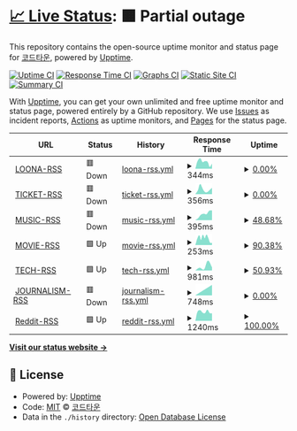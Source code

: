 # [📈 Live Status](https://status.cord.town): <!--live status--> **🟧 Partial outage**

This repository contains the open-source uptime monitor and status page for [코드타운](cord.town), powered by [Upptime](https://github.com/upptime/upptime).

[![Uptime CI](https://github.com/CORDTOWN/upptime/workflows/Uptime%20CI/badge.svg)](https://github.com/CORDTOWN/upptime/actions?query=workflow%3A%22Uptime+CI%22)
[![Response Time CI](https://github.com/CORDTOWN/upptime/workflows/Response%20Time%20CI/badge.svg)](https://github.com/CORDTOWN/upptime/actions?query=workflow%3A%22Response+Time+CI%22)
[![Graphs CI](https://github.com/CORDTOWN/upptime/workflows/Graphs%20CI/badge.svg)](https://github.com/CORDTOWN/upptime/actions?query=workflow%3A%22Graphs+CI%22)
[![Static Site CI](https://github.com/CORDTOWN/upptime/workflows/Static%20Site%20CI/badge.svg)](https://github.com/CORDTOWN/upptime/actions?query=workflow%3A%22Static+Site+CI%22)
[![Summary CI](https://github.com/CORDTOWN/upptime/workflows/Summary%20CI/badge.svg)](https://github.com/CORDTOWN/upptime/actions?query=workflow%3A%22Summary+CI%22)

With [Upptime](https://upptime.js.org), you can get your own unlimited and free uptime monitor and status page, powered entirely by a GitHub repository. We use [Issues](https://github.com/CORDTOWN/upptime/issues) as incident reports, [Actions](https://github.com/CORDTOWN/upptime/actions) as uptime monitors, and [Pages](https://status.cord.town) for the status page.

<!--start: status pages-->
<!-- This summary is generated by Upptime (https://github.com/upptime/upptime) -->
<!-- Do not edit this manually, your changes will be overwritten -->
<!-- prettier-ignore -->
| URL | Status | History | Response Time | Uptime |
| --- | ------ | ------- | ------------- | ------ |
| <img alt="" src="https://icons.duckduckgo.com/ip3/loona-rss.cord.town.ico" height="13"> [LOONA-RSS](https://loona-rss.cord.town/) | 🟥 Down | [loona-rss.yml](https://github.com/CORDTOWN/upptime/commits/HEAD/history/loona-rss.yml) | <details><summary><img alt="Response time graph" src="./graphs/loona-rss/response-time-week.png" height="20"> 344ms</summary><br><a href="https://status.cord.town/history/loona-rss"><img alt="Response time 429" src="https://img.shields.io/endpoint?url=https%3A%2F%2Fraw.githubusercontent.com%2FCORDTOWN%2Fupptime%2FHEAD%2Fapi%2Floona-rss%2Fresponse-time.json"></a><br><a href="https://status.cord.town/history/loona-rss"><img alt="24-hour response time 362" src="https://img.shields.io/endpoint?url=https%3A%2F%2Fraw.githubusercontent.com%2FCORDTOWN%2Fupptime%2FHEAD%2Fapi%2Floona-rss%2Fresponse-time-day.json"></a><br><a href="https://status.cord.town/history/loona-rss"><img alt="7-day response time 344" src="https://img.shields.io/endpoint?url=https%3A%2F%2Fraw.githubusercontent.com%2FCORDTOWN%2Fupptime%2FHEAD%2Fapi%2Floona-rss%2Fresponse-time-week.json"></a><br><a href="https://status.cord.town/history/loona-rss"><img alt="30-day response time 384" src="https://img.shields.io/endpoint?url=https%3A%2F%2Fraw.githubusercontent.com%2FCORDTOWN%2Fupptime%2FHEAD%2Fapi%2Floona-rss%2Fresponse-time-month.json"></a><br><a href="https://status.cord.town/history/loona-rss"><img alt="1-year response time 429" src="https://img.shields.io/endpoint?url=https%3A%2F%2Fraw.githubusercontent.com%2FCORDTOWN%2Fupptime%2FHEAD%2Fapi%2Floona-rss%2Fresponse-time-year.json"></a></details> | <details><summary><a href="https://status.cord.town/history/loona-rss">0.00%</a></summary><a href="https://status.cord.town/history/loona-rss"><img alt="All-time uptime 94.84%" src="https://img.shields.io/endpoint?url=https%3A%2F%2Fraw.githubusercontent.com%2FCORDTOWN%2Fupptime%2FHEAD%2Fapi%2Floona-rss%2Fuptime.json"></a><br><a href="https://status.cord.town/history/loona-rss"><img alt="24-hour uptime 0.00%" src="https://img.shields.io/endpoint?url=https%3A%2F%2Fraw.githubusercontent.com%2FCORDTOWN%2Fupptime%2FHEAD%2Fapi%2Floona-rss%2Fuptime-day.json"></a><br><a href="https://status.cord.town/history/loona-rss"><img alt="7-day uptime 0.00%" src="https://img.shields.io/endpoint?url=https%3A%2F%2Fraw.githubusercontent.com%2FCORDTOWN%2Fupptime%2FHEAD%2Fapi%2Floona-rss%2Fuptime-week.json"></a><br><a href="https://status.cord.town/history/loona-rss"><img alt="30-day uptime 49.82%" src="https://img.shields.io/endpoint?url=https%3A%2F%2Fraw.githubusercontent.com%2FCORDTOWN%2Fupptime%2FHEAD%2Fapi%2Floona-rss%2Fuptime-month.json"></a><br><a href="https://status.cord.town/history/loona-rss"><img alt="1-year uptime 94.84%" src="https://img.shields.io/endpoint?url=https%3A%2F%2Fraw.githubusercontent.com%2FCORDTOWN%2Fupptime%2FHEAD%2Fapi%2Floona-rss%2Fuptime-year.json"></a></details>
| <img alt="" src="https://icons.duckduckgo.com/ip3/ticket-rss.cord.town.ico" height="13"> [TICKET-RSS](https://ticket-rss.cord.town/) | 🟥 Down | [ticket-rss.yml](https://github.com/CORDTOWN/upptime/commits/HEAD/history/ticket-rss.yml) | <details><summary><img alt="Response time graph" src="./graphs/ticket-rss/response-time-week.png" height="20"> 356ms</summary><br><a href="https://status.cord.town/history/ticket-rss"><img alt="Response time 440" src="https://img.shields.io/endpoint?url=https%3A%2F%2Fraw.githubusercontent.com%2FCORDTOWN%2Fupptime%2FHEAD%2Fapi%2Fticket-rss%2Fresponse-time.json"></a><br><a href="https://status.cord.town/history/ticket-rss"><img alt="24-hour response time 359" src="https://img.shields.io/endpoint?url=https%3A%2F%2Fraw.githubusercontent.com%2FCORDTOWN%2Fupptime%2FHEAD%2Fapi%2Fticket-rss%2Fresponse-time-day.json"></a><br><a href="https://status.cord.town/history/ticket-rss"><img alt="7-day response time 356" src="https://img.shields.io/endpoint?url=https%3A%2F%2Fraw.githubusercontent.com%2FCORDTOWN%2Fupptime%2FHEAD%2Fapi%2Fticket-rss%2Fresponse-time-week.json"></a><br><a href="https://status.cord.town/history/ticket-rss"><img alt="30-day response time 381" src="https://img.shields.io/endpoint?url=https%3A%2F%2Fraw.githubusercontent.com%2FCORDTOWN%2Fupptime%2FHEAD%2Fapi%2Fticket-rss%2Fresponse-time-month.json"></a><br><a href="https://status.cord.town/history/ticket-rss"><img alt="1-year response time 440" src="https://img.shields.io/endpoint?url=https%3A%2F%2Fraw.githubusercontent.com%2FCORDTOWN%2Fupptime%2FHEAD%2Fapi%2Fticket-rss%2Fresponse-time-year.json"></a></details> | <details><summary><a href="https://status.cord.town/history/ticket-rss">0.00%</a></summary><a href="https://status.cord.town/history/ticket-rss"><img alt="All-time uptime 94.87%" src="https://img.shields.io/endpoint?url=https%3A%2F%2Fraw.githubusercontent.com%2FCORDTOWN%2Fupptime%2FHEAD%2Fapi%2Fticket-rss%2Fuptime.json"></a><br><a href="https://status.cord.town/history/ticket-rss"><img alt="24-hour uptime 0.00%" src="https://img.shields.io/endpoint?url=https%3A%2F%2Fraw.githubusercontent.com%2FCORDTOWN%2Fupptime%2FHEAD%2Fapi%2Fticket-rss%2Fuptime-day.json"></a><br><a href="https://status.cord.town/history/ticket-rss"><img alt="7-day uptime 0.00%" src="https://img.shields.io/endpoint?url=https%3A%2F%2Fraw.githubusercontent.com%2FCORDTOWN%2Fupptime%2FHEAD%2Fapi%2Fticket-rss%2Fuptime-week.json"></a><br><a href="https://status.cord.town/history/ticket-rss"><img alt="30-day uptime 50.92%" src="https://img.shields.io/endpoint?url=https%3A%2F%2Fraw.githubusercontent.com%2FCORDTOWN%2Fupptime%2FHEAD%2Fapi%2Fticket-rss%2Fuptime-month.json"></a><br><a href="https://status.cord.town/history/ticket-rss"><img alt="1-year uptime 94.87%" src="https://img.shields.io/endpoint?url=https%3A%2F%2Fraw.githubusercontent.com%2FCORDTOWN%2Fupptime%2FHEAD%2Fapi%2Fticket-rss%2Fuptime-year.json"></a></details>
| <img alt="" src="https://icons.duckduckgo.com/ip3/music-rss.cord.town.ico" height="13"> [MUSIC-RSS](https://music-rss.cord.town/) | 🟥 Down | [music-rss.yml](https://github.com/CORDTOWN/upptime/commits/HEAD/history/music-rss.yml) | <details><summary><img alt="Response time graph" src="./graphs/music-rss/response-time-week.png" height="20"> 395ms</summary><br><a href="https://status.cord.town/history/music-rss"><img alt="Response time 395" src="https://img.shields.io/endpoint?url=https%3A%2F%2Fraw.githubusercontent.com%2FCORDTOWN%2Fupptime%2FHEAD%2Fapi%2Fmusic-rss%2Fresponse-time.json"></a><br><a href="https://status.cord.town/history/music-rss"><img alt="24-hour response time 0" src="https://img.shields.io/endpoint?url=https%3A%2F%2Fraw.githubusercontent.com%2FCORDTOWN%2Fupptime%2FHEAD%2Fapi%2Fmusic-rss%2Fresponse-time-day.json"></a><br><a href="https://status.cord.town/history/music-rss"><img alt="7-day response time 395" src="https://img.shields.io/endpoint?url=https%3A%2F%2Fraw.githubusercontent.com%2FCORDTOWN%2Fupptime%2FHEAD%2Fapi%2Fmusic-rss%2Fresponse-time-week.json"></a><br><a href="https://status.cord.town/history/music-rss"><img alt="30-day response time 337" src="https://img.shields.io/endpoint?url=https%3A%2F%2Fraw.githubusercontent.com%2FCORDTOWN%2Fupptime%2FHEAD%2Fapi%2Fmusic-rss%2Fresponse-time-month.json"></a><br><a href="https://status.cord.town/history/music-rss"><img alt="1-year response time 395" src="https://img.shields.io/endpoint?url=https%3A%2F%2Fraw.githubusercontent.com%2FCORDTOWN%2Fupptime%2FHEAD%2Fapi%2Fmusic-rss%2Fresponse-time-year.json"></a></details> | <details><summary><a href="https://status.cord.town/history/music-rss">48.68%</a></summary><a href="https://status.cord.town/history/music-rss"><img alt="All-time uptime 98.61%" src="https://img.shields.io/endpoint?url=https%3A%2F%2Fraw.githubusercontent.com%2FCORDTOWN%2Fupptime%2FHEAD%2Fapi%2Fmusic-rss%2Fuptime.json"></a><br><a href="https://status.cord.town/history/music-rss"><img alt="24-hour uptime 0.00%" src="https://img.shields.io/endpoint?url=https%3A%2F%2Fraw.githubusercontent.com%2FCORDTOWN%2Fupptime%2FHEAD%2Fapi%2Fmusic-rss%2Fuptime-day.json"></a><br><a href="https://status.cord.town/history/music-rss"><img alt="7-day uptime 48.68%" src="https://img.shields.io/endpoint?url=https%3A%2F%2Fraw.githubusercontent.com%2FCORDTOWN%2Fupptime%2FHEAD%2Fapi%2Fmusic-rss%2Fuptime-week.json"></a><br><a href="https://status.cord.town/history/music-rss"><img alt="30-day uptime 87.31%" src="https://img.shields.io/endpoint?url=https%3A%2F%2Fraw.githubusercontent.com%2FCORDTOWN%2Fupptime%2FHEAD%2Fapi%2Fmusic-rss%2Fuptime-month.json"></a><br><a href="https://status.cord.town/history/music-rss"><img alt="1-year uptime 98.61%" src="https://img.shields.io/endpoint?url=https%3A%2F%2Fraw.githubusercontent.com%2FCORDTOWN%2Fupptime%2FHEAD%2Fapi%2Fmusic-rss%2Fuptime-year.json"></a></details>
| <img alt="" src="https://icons.duckduckgo.com/ip3/movie-rss.cord.town.ico" height="13"> [MOVIE-RSS](https://movie-rss.cord.town/) | 🟩 Up | [movie-rss.yml](https://github.com/CORDTOWN/upptime/commits/HEAD/history/movie-rss.yml) | <details><summary><img alt="Response time graph" src="./graphs/movie-rss/response-time-week.png" height="20"> 253ms</summary><br><a href="https://status.cord.town/history/movie-rss"><img alt="Response time 333" src="https://img.shields.io/endpoint?url=https%3A%2F%2Fraw.githubusercontent.com%2FCORDTOWN%2Fupptime%2FHEAD%2Fapi%2Fmovie-rss%2Fresponse-time.json"></a><br><a href="https://status.cord.town/history/movie-rss"><img alt="24-hour response time 152" src="https://img.shields.io/endpoint?url=https%3A%2F%2Fraw.githubusercontent.com%2FCORDTOWN%2Fupptime%2FHEAD%2Fapi%2Fmovie-rss%2Fresponse-time-day.json"></a><br><a href="https://status.cord.town/history/movie-rss"><img alt="7-day response time 253" src="https://img.shields.io/endpoint?url=https%3A%2F%2Fraw.githubusercontent.com%2FCORDTOWN%2Fupptime%2FHEAD%2Fapi%2Fmovie-rss%2Fresponse-time-week.json"></a><br><a href="https://status.cord.town/history/movie-rss"><img alt="30-day response time 283" src="https://img.shields.io/endpoint?url=https%3A%2F%2Fraw.githubusercontent.com%2FCORDTOWN%2Fupptime%2FHEAD%2Fapi%2Fmovie-rss%2Fresponse-time-month.json"></a><br><a href="https://status.cord.town/history/movie-rss"><img alt="1-year response time 333" src="https://img.shields.io/endpoint?url=https%3A%2F%2Fraw.githubusercontent.com%2FCORDTOWN%2Fupptime%2FHEAD%2Fapi%2Fmovie-rss%2Fresponse-time-year.json"></a></details> | <details><summary><a href="https://status.cord.town/history/movie-rss">90.38%</a></summary><a href="https://status.cord.town/history/movie-rss"><img alt="All-time uptime 98.14%" src="https://img.shields.io/endpoint?url=https%3A%2F%2Fraw.githubusercontent.com%2FCORDTOWN%2Fupptime%2FHEAD%2Fapi%2Fmovie-rss%2Fuptime.json"></a><br><a href="https://status.cord.town/history/movie-rss"><img alt="24-hour uptime 100.00%" src="https://img.shields.io/endpoint?url=https%3A%2F%2Fraw.githubusercontent.com%2FCORDTOWN%2Fupptime%2FHEAD%2Fapi%2Fmovie-rss%2Fuptime-day.json"></a><br><a href="https://status.cord.town/history/movie-rss"><img alt="7-day uptime 90.38%" src="https://img.shields.io/endpoint?url=https%3A%2F%2Fraw.githubusercontent.com%2FCORDTOWN%2Fupptime%2FHEAD%2Fapi%2Fmovie-rss%2Fuptime-week.json"></a><br><a href="https://status.cord.town/history/movie-rss"><img alt="30-day uptime 82.45%" src="https://img.shields.io/endpoint?url=https%3A%2F%2Fraw.githubusercontent.com%2FCORDTOWN%2Fupptime%2FHEAD%2Fapi%2Fmovie-rss%2Fuptime-month.json"></a><br><a href="https://status.cord.town/history/movie-rss"><img alt="1-year uptime 98.14%" src="https://img.shields.io/endpoint?url=https%3A%2F%2Fraw.githubusercontent.com%2FCORDTOWN%2Fupptime%2FHEAD%2Fapi%2Fmovie-rss%2Fuptime-year.json"></a></details>
| <img alt="" src="https://icons.duckduckgo.com/ip3/tech-rss.cord.town.ico" height="13"> [TECH-RSS](https://tech-rss.cord.town/) | 🟩 Up | [tech-rss.yml](https://github.com/CORDTOWN/upptime/commits/HEAD/history/tech-rss.yml) | <details><summary><img alt="Response time graph" src="./graphs/tech-rss/response-time-week.png" height="20"> 981ms</summary><br><a href="https://status.cord.town/history/tech-rss"><img alt="Response time 305" src="https://img.shields.io/endpoint?url=https%3A%2F%2Fraw.githubusercontent.com%2FCORDTOWN%2Fupptime%2FHEAD%2Fapi%2Ftech-rss%2Fresponse-time.json"></a><br><a href="https://status.cord.town/history/tech-rss"><img alt="24-hour response time 621" src="https://img.shields.io/endpoint?url=https%3A%2F%2Fraw.githubusercontent.com%2FCORDTOWN%2Fupptime%2FHEAD%2Fapi%2Ftech-rss%2Fresponse-time-day.json"></a><br><a href="https://status.cord.town/history/tech-rss"><img alt="7-day response time 981" src="https://img.shields.io/endpoint?url=https%3A%2F%2Fraw.githubusercontent.com%2FCORDTOWN%2Fupptime%2FHEAD%2Fapi%2Ftech-rss%2Fresponse-time-week.json"></a><br><a href="https://status.cord.town/history/tech-rss"><img alt="30-day response time 413" src="https://img.shields.io/endpoint?url=https%3A%2F%2Fraw.githubusercontent.com%2FCORDTOWN%2Fupptime%2FHEAD%2Fapi%2Ftech-rss%2Fresponse-time-month.json"></a><br><a href="https://status.cord.town/history/tech-rss"><img alt="1-year response time 305" src="https://img.shields.io/endpoint?url=https%3A%2F%2Fraw.githubusercontent.com%2FCORDTOWN%2Fupptime%2FHEAD%2Fapi%2Ftech-rss%2Fresponse-time-year.json"></a></details> | <details><summary><a href="https://status.cord.town/history/tech-rss">50.93%</a></summary><a href="https://status.cord.town/history/tech-rss"><img alt="All-time uptime 96.30%" src="https://img.shields.io/endpoint?url=https%3A%2F%2Fraw.githubusercontent.com%2FCORDTOWN%2Fupptime%2FHEAD%2Fapi%2Ftech-rss%2Fuptime.json"></a><br><a href="https://status.cord.town/history/tech-rss"><img alt="24-hour uptime 100.00%" src="https://img.shields.io/endpoint?url=https%3A%2F%2Fraw.githubusercontent.com%2FCORDTOWN%2Fupptime%2FHEAD%2Fapi%2Ftech-rss%2Fuptime-day.json"></a><br><a href="https://status.cord.town/history/tech-rss"><img alt="7-day uptime 50.93%" src="https://img.shields.io/endpoint?url=https%3A%2F%2Fraw.githubusercontent.com%2FCORDTOWN%2Fupptime%2FHEAD%2Fapi%2Ftech-rss%2Fuptime-week.json"></a><br><a href="https://status.cord.town/history/tech-rss"><img alt="30-day uptime 62.95%" src="https://img.shields.io/endpoint?url=https%3A%2F%2Fraw.githubusercontent.com%2FCORDTOWN%2Fupptime%2FHEAD%2Fapi%2Ftech-rss%2Fuptime-month.json"></a><br><a href="https://status.cord.town/history/tech-rss"><img alt="1-year uptime 96.30%" src="https://img.shields.io/endpoint?url=https%3A%2F%2Fraw.githubusercontent.com%2FCORDTOWN%2Fupptime%2FHEAD%2Fapi%2Ftech-rss%2Fuptime-year.json"></a></details>
| <img alt="" src="https://icons.duckduckgo.com/ip3/journalism-rss.cord.town.ico" height="13"> [JOURNALISM-RSS](https://journalism-rss.cord.town/) | 🟥 Down | [journalism-rss.yml](https://github.com/CORDTOWN/upptime/commits/HEAD/history/journalism-rss.yml) | <details><summary><img alt="Response time graph" src="./graphs/journalism-rss/response-time-week.png" height="20"> 748ms</summary><br><a href="https://status.cord.town/history/journalism-rss"><img alt="Response time 339" src="https://img.shields.io/endpoint?url=https%3A%2F%2Fraw.githubusercontent.com%2FCORDTOWN%2Fupptime%2FHEAD%2Fapi%2Fjournalism-rss%2Fresponse-time.json"></a><br><a href="https://status.cord.town/history/journalism-rss"><img alt="24-hour response time 0" src="https://img.shields.io/endpoint?url=https%3A%2F%2Fraw.githubusercontent.com%2FCORDTOWN%2Fupptime%2FHEAD%2Fapi%2Fjournalism-rss%2Fresponse-time-day.json"></a><br><a href="https://status.cord.town/history/journalism-rss"><img alt="7-day response time 748" src="https://img.shields.io/endpoint?url=https%3A%2F%2Fraw.githubusercontent.com%2FCORDTOWN%2Fupptime%2FHEAD%2Fapi%2Fjournalism-rss%2Fresponse-time-week.json"></a><br><a href="https://status.cord.town/history/journalism-rss"><img alt="30-day response time 307" src="https://img.shields.io/endpoint?url=https%3A%2F%2Fraw.githubusercontent.com%2FCORDTOWN%2Fupptime%2FHEAD%2Fapi%2Fjournalism-rss%2Fresponse-time-month.json"></a><br><a href="https://status.cord.town/history/journalism-rss"><img alt="1-year response time 339" src="https://img.shields.io/endpoint?url=https%3A%2F%2Fraw.githubusercontent.com%2FCORDTOWN%2Fupptime%2FHEAD%2Fapi%2Fjournalism-rss%2Fresponse-time-year.json"></a></details> | <details><summary><a href="https://status.cord.town/history/journalism-rss">0.00%</a></summary><a href="https://status.cord.town/history/journalism-rss"><img alt="All-time uptime 94.95%" src="https://img.shields.io/endpoint?url=https%3A%2F%2Fraw.githubusercontent.com%2FCORDTOWN%2Fupptime%2FHEAD%2Fapi%2Fjournalism-rss%2Fuptime.json"></a><br><a href="https://status.cord.town/history/journalism-rss"><img alt="24-hour uptime 0.00%" src="https://img.shields.io/endpoint?url=https%3A%2F%2Fraw.githubusercontent.com%2FCORDTOWN%2Fupptime%2FHEAD%2Fapi%2Fjournalism-rss%2Fuptime-day.json"></a><br><a href="https://status.cord.town/history/journalism-rss"><img alt="7-day uptime 0.00%" src="https://img.shields.io/endpoint?url=https%3A%2F%2Fraw.githubusercontent.com%2FCORDTOWN%2Fupptime%2FHEAD%2Fapi%2Fjournalism-rss%2Fuptime-week.json"></a><br><a href="https://status.cord.town/history/journalism-rss"><img alt="30-day uptime 50.32%" src="https://img.shields.io/endpoint?url=https%3A%2F%2Fraw.githubusercontent.com%2FCORDTOWN%2Fupptime%2FHEAD%2Fapi%2Fjournalism-rss%2Fuptime-month.json"></a><br><a href="https://status.cord.town/history/journalism-rss"><img alt="1-year uptime 94.95%" src="https://img.shields.io/endpoint?url=https%3A%2F%2Fraw.githubusercontent.com%2FCORDTOWN%2Fupptime%2FHEAD%2Fapi%2Fjournalism-rss%2Fuptime-year.json"></a></details>
| <img alt="" src="https://icons.duckduckgo.com/ip3/reddit-rss.cord.town.ico" height="13"> [Reddit-RSS](https://reddit-rss.cord.town/) | 🟩 Up | [reddit-rss.yml](https://github.com/CORDTOWN/upptime/commits/HEAD/history/reddit-rss.yml) | <details><summary><img alt="Response time graph" src="./graphs/reddit-rss/response-time-week.png" height="20"> 1240ms</summary><br><a href="https://status.cord.town/history/reddit-rss"><img alt="Response time 1214" src="https://img.shields.io/endpoint?url=https%3A%2F%2Fraw.githubusercontent.com%2FCORDTOWN%2Fupptime%2FHEAD%2Fapi%2Freddit-rss%2Fresponse-time.json"></a><br><a href="https://status.cord.town/history/reddit-rss"><img alt="24-hour response time 1165" src="https://img.shields.io/endpoint?url=https%3A%2F%2Fraw.githubusercontent.com%2FCORDTOWN%2Fupptime%2FHEAD%2Fapi%2Freddit-rss%2Fresponse-time-day.json"></a><br><a href="https://status.cord.town/history/reddit-rss"><img alt="7-day response time 1240" src="https://img.shields.io/endpoint?url=https%3A%2F%2Fraw.githubusercontent.com%2FCORDTOWN%2Fupptime%2FHEAD%2Fapi%2Freddit-rss%2Fresponse-time-week.json"></a><br><a href="https://status.cord.town/history/reddit-rss"><img alt="30-day response time 1260" src="https://img.shields.io/endpoint?url=https%3A%2F%2Fraw.githubusercontent.com%2FCORDTOWN%2Fupptime%2FHEAD%2Fapi%2Freddit-rss%2Fresponse-time-month.json"></a><br><a href="https://status.cord.town/history/reddit-rss"><img alt="1-year response time 1214" src="https://img.shields.io/endpoint?url=https%3A%2F%2Fraw.githubusercontent.com%2FCORDTOWN%2Fupptime%2FHEAD%2Fapi%2Freddit-rss%2Fresponse-time-year.json"></a></details> | <details><summary><a href="https://status.cord.town/history/reddit-rss">100.00%</a></summary><a href="https://status.cord.town/history/reddit-rss"><img alt="All-time uptime 99.97%" src="https://img.shields.io/endpoint?url=https%3A%2F%2Fraw.githubusercontent.com%2FCORDTOWN%2Fupptime%2FHEAD%2Fapi%2Freddit-rss%2Fuptime.json"></a><br><a href="https://status.cord.town/history/reddit-rss"><img alt="24-hour uptime 100.00%" src="https://img.shields.io/endpoint?url=https%3A%2F%2Fraw.githubusercontent.com%2FCORDTOWN%2Fupptime%2FHEAD%2Fapi%2Freddit-rss%2Fuptime-day.json"></a><br><a href="https://status.cord.town/history/reddit-rss"><img alt="7-day uptime 100.00%" src="https://img.shields.io/endpoint?url=https%3A%2F%2Fraw.githubusercontent.com%2FCORDTOWN%2Fupptime%2FHEAD%2Fapi%2Freddit-rss%2Fuptime-week.json"></a><br><a href="https://status.cord.town/history/reddit-rss"><img alt="30-day uptime 100.00%" src="https://img.shields.io/endpoint?url=https%3A%2F%2Fraw.githubusercontent.com%2FCORDTOWN%2Fupptime%2FHEAD%2Fapi%2Freddit-rss%2Fuptime-month.json"></a><br><a href="https://status.cord.town/history/reddit-rss"><img alt="1-year uptime 99.97%" src="https://img.shields.io/endpoint?url=https%3A%2F%2Fraw.githubusercontent.com%2FCORDTOWN%2Fupptime%2FHEAD%2Fapi%2Freddit-rss%2Fuptime-year.json"></a></details>

<!--end: status pages-->

[**Visit our status website →**](https://status.cord.town)

## 📄 License

- Powered by: [Upptime](https://github.com/upptime/upptime)
- Code: [MIT](./LICENSE) © [코드타운](cord.town)
- Data in the `./history` directory: [Open Database License](https://opendatacommons.org/licenses/odbl/1-0/)
